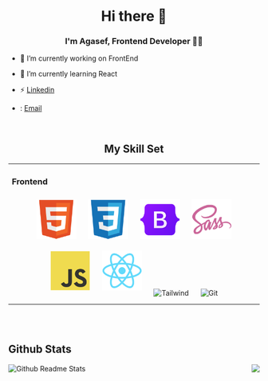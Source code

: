 ##                        <h1 align="center">Hi there 👋</h1>  
### <div align="center">I'm Agasef, Frontend Developer 👨‍💻</div>  
  
- 🔭 I’m currently working on FrontEnd

- 🌱 I’m currently learning React  

- ⚡️ [Linkedin](https://www.linkedin.com/in/agasefamircan)

- :  [Email](mailto:agasefemircanov@gmail.com)
  

<br/>  

<div align="center">
  
## My Skill Set  
<table>
  <tr>
    <td valign="top" width="50%">

  ### Frontend  
  <div align="center">  
    <img style="margin: 10px" src="https://github.com/devicons/devicon/blob/master/icons/html5/html5-original.svg" alt="HTML5" height="80" />  
    <img style="margin: 10px" src="https://github.com/devicons/devicon/blob/master/icons/css3/css3-original.svg" alt="CSS3" height="80" />  
     <img style="margin: 10px" src="https://github.com/devicons/devicon/blob/master/icons/bootstrap/bootstrap-original.svg" alt="Bootstrap" height="80" />  
     <img style="margin: 10px" src="https://raw.githubusercontent.com/devicons/devicon/master/icons/sass/sass-original.svg" alt="Bootstrap" height="80" />  
    <img style="margin: 10px" src="https://github.com/devicons/devicon/blob/master/icons/javascript/javascript-original.svg" alt="JavaScript" height="80" />  
    <img style="margin: 10px" src="https://github.com/devicons/devicon/blob/master/icons/react/react-original.svg" alt="React.js" height="80" />    
    <img style="margin: 10px" src="https://upload.wikimedia.org/wikipedia/commons/d/d5/Tailwind_CSS_Logo.svg" alt="Tailwind" height="80" /> 
     <img style="margin: 10px" src="https://upload.wikimedia.org/wikipedia/commons/3/3f/Git_icon.svg" alt="Git" height="80" /> 
    
  </div>
  </td>
  
</table>  

</div>  

<br/>  

                                                                                                                                         
  
<br/>  


## Github Stats  
<div align="right"><img src="https://github-readme-stats.vercel.app/api/top-langs/?username=agasefamircan" align="right" /></div>  

![Github Readme Stats](https://github-readme-stats.vercel.app/api?username=agasefamircan&show_icons=true&count_private=true)  

<br/>  



<br/>  

 

